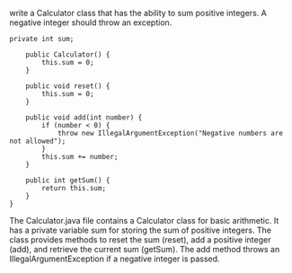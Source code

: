 write a Calculator class that has the ability to sum positive integers. A negative integer should throw an exception.

```public class Calculator {
private int sum;

    public Calculator() {
        this.sum = 0;
    }

    public void reset() {
        this.sum = 0;
    }

    public void add(int number) {
        if (number < 0) {
            throw new IllegalArgumentException("Negative numbers are not allowed");
        }
        this.sum += number;
    }

    public int getSum() {
        return this.sum;
    }
}
```

The Calculator.java file contains a Calculator class for basic arithmetic. 
It has a private variable sum for storing the sum of positive integers. 
The class provides methods to reset the sum (reset), add a positive integer (add), and retrieve the current sum (getSum). 
The add method throws an IllegalArgumentException if a negative integer is passed.